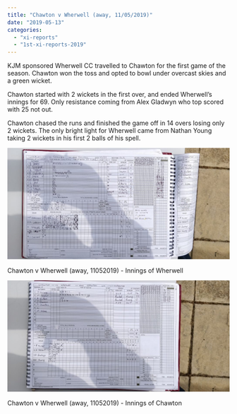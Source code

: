 ```yaml
---
title: "Chawton v Wherwell (away, 11/05/2019)"
date: "2019-05-13"
categories: 
  - "xi-reports"
  - "1st-xi-reports-2019"
---
```


KJM sponsored Wherwell CC travelled to Chawton for the first game of the season. Chawton won the toss and opted to bowl under overcast skies and a green wicket.

Chawton started with 2 wickets in the first over, and ended Wherwell’s innings for 69. Only resistance coming from Alex Gladwyn who top scored with 25 not out.

Chawton chased the runs and finished the game off in 14 overs losing only 2 wickets. The only bright light for Wherwell came from Nathan Young taking 2 wickets in his first 2 balls of his spell.

[![](images/IMG_20190518_135648-1024x512.jpg)](https://www.wherwellcc.co.uk/wp-content/uploads/2019/05/IMG_20190518_135648.jpg)

Chawton v Wherwell (away, 11052019) - Innings of Wherwell

[![](images/IMG_20190518_135657-1024x512.jpg)](https://www.wherwellcc.co.uk/wp-content/uploads/2019/05/IMG_20190518_135657.jpg)

Chawton v Wherwell (away, 11052019) - Innings of Chawton
